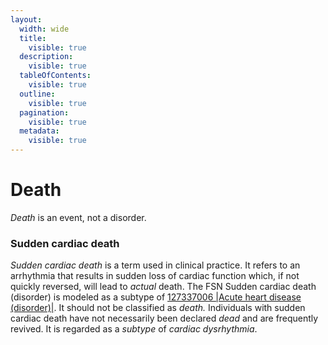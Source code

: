 ```yaml
---
layout:
  width: wide
  title:
    visible: true
  description:
    visible: true
  tableOfContents:
    visible: true
  outline:
    visible: true
  pagination:
    visible: true
  metadata:
    visible: true
---
```


# Death

_Death_ is an event, not a disorder. 

### Sudden cardiac death

 _Sudden cardiac death_ is a term used in clinical practice. It refers to an arrhythmia that results in sudden loss of cardiac function which, if not quickly reversed, will lead to  _actual_ death. The FSN Sudden cardiac death (disorder) is modeled as a subtype of [127337006 |Acute heart disease (disorder)|](http://snomed.info/id/127337006). It should not be classified as  _death._ Individuals with sudden cardiac death have not necessarily been declared  _dead_ and are frequently revived. It is regarded as a  _subtype_ of  _cardiac dysrhythmia_.
